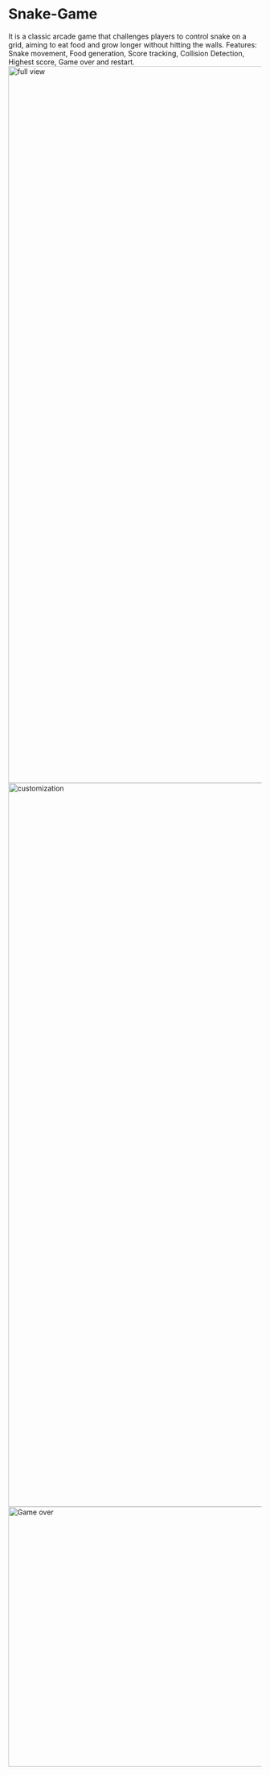 # Snake-Game
It is a classic arcade game that challenges players to control snake on a grid, aiming to eat food and grow longer without hitting the walls.
Features: Snake movement, Food generation, Score tracking, Collision Detection, Highest score, Game over and restart.
<img width="1426" alt="full view" src="https://github.com/Rohit84435/Snake-Game/assets/89899254/89952825-33d7-4c2b-8e88-d010183c9e84">
<img width="1440" alt="customization" src="https://github.com/Rohit84435/Snake-Game/assets/89899254/a44f1c25-3acd-429e-93b2-3751cc399a02">
<img width="517" alt="Game over" src="https://github.com/Rohit84435/Snake-Game/assets/89899254/4f373d36-c121-46df-beda-bb3cc0b11473">
